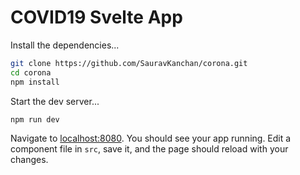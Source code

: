 # COVID19 Svelte App

Install the dependencies...

```bash
git clone https://github.com/SauravKanchan/corona.git
cd corona
npm install
```

Start the dev server...
```bash
npm run dev
```

Navigate to [localhost:8080](http://localhost:8080). You should see your app running. Edit a component file in `src`, save it, and the page should reload with your changes.

